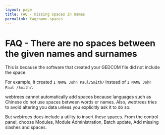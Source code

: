 ```yaml
---
layout: page
title: FAQ - missing spaces in names
permalink: faq/name-spaces
---
```


# FAQ - There are no spaces between the given names and surnames #

This is because the software that created your GEDCOM file did
not include the space.

For example, it created `1 NAME John Paul/Smith/` instead of
`1 NAME John Paul /Smith/`.

webtrees cannot automatically add spaces because languages such
as Chinese do not use spaces between words or names.  Also,
webtrees tries to avoid altering you data unless you explicitly
ask it to do so.

But webtrees does include a utility to insert these spaces.
From the control panel, choose Modules, Module Administration,
Batch update, Add missing slashes and spaces.
